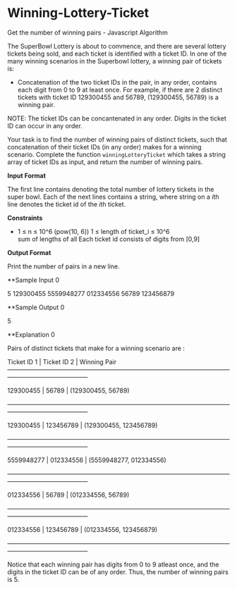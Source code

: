 # Winning-Lottery-Ticket
Get the number of winning pairs - Javascript Algorithm


The SuperBowl Lottery is about to commence, and there are several lottery tickets being sold, and each ticket is identified with a ticket ID. In one of the many winning scenarios in the Superbowl lottery, a winning pair of tickets is:

- Concatenation of the two ticket IDs in the pair, in any order, contains each digit from 0 to 9 at least once.
For example, if there are 2 distinct tickets with ticket ID 129300455 and 56789, (129300455, 56789) is a winning pair.

NOTE: The ticket IDs can be concantenated in any order. Digits in the ticket ID can occur in any order.

Your task is to find the number of winning pairs of distinct tickets, such that concatenation of their ticket IDs (in any order) makes for a winning scenario. Complete the function `winningLotteryTicket` which takes a string array of ticket IDs as input, and return the number of winning pairs.

**Input Format**

The first line contains  denoting the total number of lottery tickets in the super bowl.
Each of the next  lines contains a string, where string on a *i*th line denotes the ticket id of the *i*th ticket.

**Constraints**

- 1 ≤ n ≤ 10^6 (pow(10, 6))
1 ≤ length of ticket_i ≤ 10^6  
sum of lengths of all 
Each ticket id consists of digits from [0,9] 

**Output Format**

Print the number of pairs in a new line.

**Sample Input 0

5
129300455 
5559948277
012334556 
56789
123456879

**Sample Output 0

5

**Explanation 0

Pairs of distinct tickets that make for a winning scenario are :

Ticket ID 1 | Ticket ID 2 | Winning Pair
—————————————————————————————————————————————————

129300455   | 56789       | (129300455, 56789)

—————————————————————————————————————————————————

129300455   | 123456789   | (129300455, 123456789)

—————————————————————————————————————————————————

5559948277  | 012334556   | (5559948277, 012334556)

—————————————————————————————————————————————————

012334556   | 56789       | (012334556, 56789)

—————————————————————————————————————————————————

012334556   | 123456789   | (012334556, 123456879) 

—————————————————————————————————————————————————


Notice that each winning pair has digits from 0 to 9 atleast once, and the digits in the ticket ID can be of any order. Thus, the number of winning pairs is 5.
